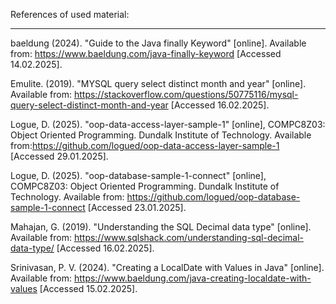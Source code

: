 References of used material:
______________________________________________________________________________

baeldung (2024). "Guide to the Java finally Keyword" [online]. Available from: https://www.baeldung.com/java-finally-keyword [Accessed 14.02.2025].

Emulite. (2019). "MYSQL query select distinct month and year" [online]. Available from: https://stackoverflow.com/questions/50775116/mysql-query-select-distinct-month-and-year [Accessed 16.02.2025].

Logue, D. (2025). "oop-data-access-layer-sample-1" [online], COMPC8Z03: Object Oriented Programming. Dundalk Institute of Technology. Available from:https://github.com/logued/oop-data-access-layer-sample-1 [Accessed 29.01.2025].

Logue, D. (2025). "oop-database-sample-1-connect" [online], COMPC8Z03: Object Oriented Programming. Dundalk Institute of Technology. Available from: https://github.com/logued/oop-database-sample-1-connect [Accessed 23.01.2025].

Mahajan, G. (2019). "Understanding the SQL Decimal data type" [online]. Available from: https://www.sqlshack.com/understanding-sql-decimal-data-type/ [Accessed 16.02.2025].

Srinivasan, P. V. (2024). "Creating a LocalDate with Values in Java" [online]. Available from: https://www.baeldung.com/java-creating-localdate-with-values [Accessed 15.02.2025].
